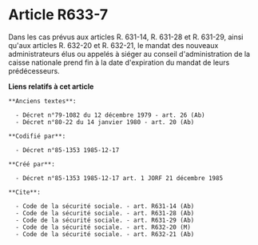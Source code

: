 # Article R633-7

Dans les cas prévus aux articles R. 631-14, R. 631-28 et R. 631-29, ainsi qu'aux articles R. 632-20 et R. 632-21, le mandat
des nouveaux administrateurs élus ou appelés à siéger au conseil d'administration de la caisse nationale prend fin à la date
d'expiration du mandat de leurs prédécesseurs.

**Liens relatifs à cet article**

	**Anciens textes**:

	  - Décret n°79-1082 du 12 décembre 1979 - art. 26 (Ab)
	  - Décret n°80-22 du 14 janvier 1980 - art. 20 (Ab)

	**Codifié par**:

	  - Décret n°85-1353 1985-12-17

	**Créé par**:

	  - Décret n°85-1353 1985-12-17 art. 1 JORF 21 décembre 1985

	**Cite**:

	  - Code de la sécurité sociale. - art. R631-14 (Ab)
	  - Code de la sécurité sociale. - art. R631-28 (Ab)
	  - Code de la sécurité sociale. - art. R631-29 (Ab)
	  - Code de la sécurité sociale. - art. R632-20 (M)
	  - Code de la sécurité sociale. - art. R632-21 (Ab)
